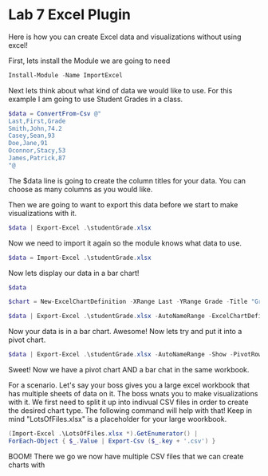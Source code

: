 # Lab 7 Excel Plugin

Here is how you can create Excel data and visualizations without using excel!

First, lets install the Module we are going to need

```powershell
Install-Module -Name ImportExcel
```
Next lets think about what kind of data we would like to use. For this example I am going to use Student Grades in a class.

```powershell
$data = ConvertFrom-Csv @"
Last,First,Grade
Smith,John,74.2
Casey,Sean,93
Doe,Jane,91
Oconnor,Stacy,53
James,Patrick,87
"@
```
The $data line is going to create the column titles for your data. You can choose as many columns as you would like.

Then we are going to want to export this data before we start to make visualizations with it.
```powershell
$data | Export-Excel .\studentGrade.xlsx
```
Now we need to import it again so the module knows what data to use.
```powershell
$data = Import-Excel .\studentGrade.xlsx
```
Now lets display our data in a bar chart!
```powershell
$data

$chart = New-ExcelChartDefinition -XRange Last -YRange Grade -Title "Grades by Student" -NoLegend

$data | Export-Excel .\studentGrade.xlsx -AutoNameRange -ExcelChartDefinition $chart -Show
```
Now your data is in a bar chart. Awesome!
Now lets try and put it into a pivot chart.
```powershell
$data | Export-Excel .\studentGrade.xlsx -AutoNameRange -Show -PivotRows Last -PivotData @{'Grade'='sum'} -PivotChartType PieExploded3D
```
Sweet! Now we have a pivot chart AND a bar chat in the same workbook.

For a scenario. Let's say your boss gives you a large excel workbook that has multiple sheets of data on it. The boss wnats you to make visualizations with it. We first need to split it up into indivual CSV files in order to create the desired chart type. The following command will help with that! Keep in mind "LotsOfFiles.xlsx" is a placeholder for your large woorkbook.
```powershell
(Import-Excel .\LotsOfFiles.xlsx *).GetEnumerator() |
ForEach-Object { $_.Value | Export-Csv ($_.key + '.csv') }
```
BOOM! There we go we now have multiple CSV files that we can create charts with
